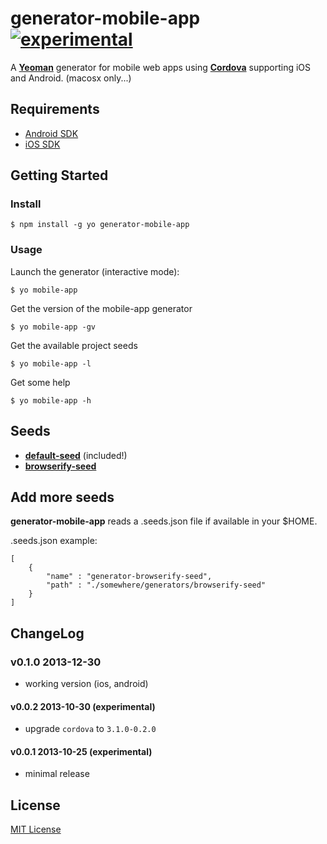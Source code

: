 # generator-mobile-app [![experimental](http://hughsk.github.io/stability-badges/dist/experimental.svg)](http://github.com/hughsk/stability-badges)

A __[Yeoman](http://yeoman.io)__ generator for mobile web apps using __[Cordova](http://cordova.apache.org/)__ supporting iOS and Android. (macosx only...)

## Requirements

* [Android SDK](http://developer.android.com/)
* [iOS SDK](http://developer.apple.com/)

## Getting Started

### Install

```
$ npm install -g yo generator-mobile-app
```

### Usage

Launch the generator (interactive mode):

```
$ yo mobile-app
```

Get the version of the mobile-app generator

```
$ yo mobile-app -gv
```

Get the available project seeds

```
$ yo mobile-app -l
```

Get some help

```
$ yo mobile-app -h
```

## Seeds

* __[default-seed](http://github.com/peutetre/default-seed)__ (included!)
* __[browserify-seed](http://github.com/peutetre/generator-browserify-seed)__

## Add more seeds

__generator-mobile-app__ reads a .seeds.json file if available in your $HOME.

.seeds.json example:
```
[
    {
        "name" : "generator-browserify-seed",
        "path" : "./somewhere/generators/browserify-seed"
    }
]
```

## ChangeLog

### v0.1.0 2013-12-30

* working version (ios, android)

#### v0.0.2 2013-10-30 (experimental)

* upgrade `cordova` to `3.1.0-0.2.0`

#### v0.0.1 2013-10-25 (experimental)

* minimal release

## License

[MIT License](http://en.wikipedia.org/wiki/MIT_License)
